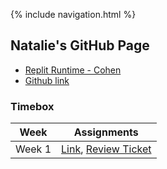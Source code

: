 {% include navigation.html %}

## Natalie's GitHub Page

- [Replit Runtime - Cohen](https://replit.com/@NatalieCohen/nataliecohengithubio-4#.replit)
- [Github link](https://github.com/nataliecohen/nataliecohen.github.io)



### Timebox 

|Week|Assignments|
|--------|---------|
|Week 1| [Link](https://github.com/SlimeyTurtles/jinjaturtles/issues/assigned/yolandayangg), [Review Ticket](https://github.com/nataliecohen/nataliecohen.github.io/issues/1)





